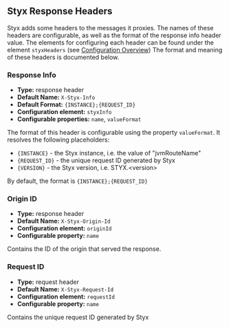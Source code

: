 ## Styx Response Headers

Styx adds some headers to the messages it proxies. 
The names of these headers are configurable, as well as the format of the response info header value.
The elements for configuring each header can be found under the element `styxHeaders` (see [Configuration Overview](configure-overview.md))
The format and meaning of these headers is documented below.

### Response Info

* **Type:** response header
* **Default Name:** `X-Styx-Info`
* **Default Format:** `{INSTANCE};{REQUEST_ID}`
* **Configuration element:** `styxInfo`
* **Configurable properties:** `name`, `valueFormat`

The format of this header is configurable using the property `valueFormat`.
It resolves the following placeholders:

* `{INSTANCE}` - the Styx instance, i.e. the value of "jvmRouteName"
* `{REQUEST_ID}` - the unique request ID generated by Styx
* `{VERSION}` - the Styx version, i.e. STYX.&lt;version&gt;

By default, the format is `{INSTANCE};{REQUEST_ID}`

### Origin ID

* **Type:** response header
* **Default Name:** `X-Styx-Origin-Id`
* **Configuration element:** `originId`
* **Configurable property:** `name`

Contains the ID of the origin that served the response.

### Request ID

* **Type:** request header
* **Default Name:** `X-Styx-Request-Id`
* **Configuration element:** `requestId`
* **Configurable property:** `name`

Contains the unique request ID generated by Styx
 

 